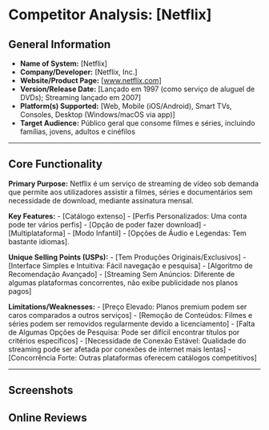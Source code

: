 # Competitor Analysis: [Netflix] 
## General Information 
- **Name of System:** [Netflix] 
- **Company/Developer:** [Netflix, Inc.] 
- **Website/Product Page:** [www.netflix.com] 
- **Version/Release Date:** [Lançado em 1997 (como serviço de aluguel de DVDs); Streaming lançado em 2007] 
- **Platform(s) Supported:** [Web, Mobile (iOS/Android), Smart TVs, Consoles, Desktop (Windows/macOS via app)] 
- **Target Audience:** Público geral que consome filmes e séries, incluindo famílias, jovens, adultos e cinéfilos 

--- 
## Core Functionality 

**Primary Purpose:** Netflix é um serviço de streaming de vídeo sob demanda que permite aos utilizadores assistir a filmes, séries e documentários sem necessidade de download, mediante assinatura mensal. 

**Key Features:** - [Catálogo extenso] - [Perfis Personalizados: Uma conta pode ter vários perfis] - [Opção de poder fazer download] - [Multiplataforma] - [Modo Infantil] - [Opções de Áudio e Legendas: Tem bastante idiomas]. 

**Unique Selling Points (USPs):** - [Tem Produções Originais/Exclusivos] - [Interface Simples e Intuitiva: Fácil navegação e pesquisa] - [Algoritmo de Recomendação Avançado] - [Streaming Sem Anúncios: Diferente de algumas plataformas concorrentes, não exibe publicidade nos planos pagos] 

**Limitations/Weaknesses:** - [Preço Elevado: Planos premium podem ser caros comparados a outros serviços] - [Remoção de Conteúdos: Filmes e séries podem ser removidos regularmente devido a licenciamento] - [Falta de Algumas Opções de Pesquisa: Pode ser difícil encontrar títulos por critérios específicos] - [Necessidade de Conexão Estável: Qualidade do streaming pode ser afetada por conexões de internet mais lentas] - [Concorrência Forte: Outras plataformas oferecem catálogos competitivos]

---

## Screenshots


## Online Reviews
